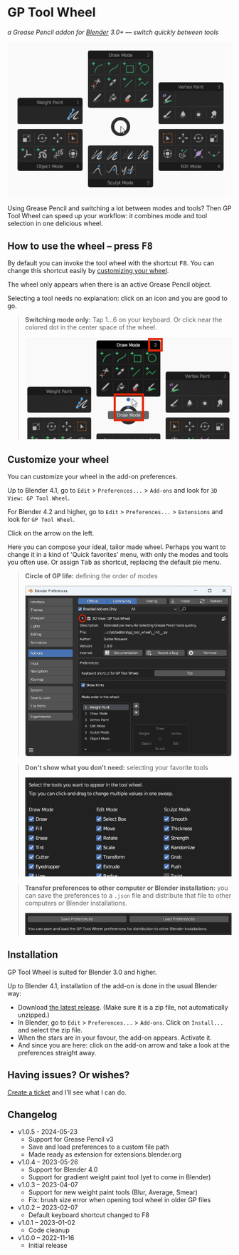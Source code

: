 # GP Tool Wheel
*a Grease Pencil addon for [Blender](https://www.blender.org/) 3.0+ –– switch quickly between tools*

![GP Tool Wheel in action](docs/images/gp_tool_wheel_in_action.gif)

Using Grease Pencil and switching a lot between modes and tools? Then GP Tool Wheel can speed up your workflow: it combines mode and tool selection in one delicious wheel.


## How to use the wheel – press <kbd>F8</kbd>
By default you can invoke the tool wheel with the shortcut <kbd>F8</kbd>. You can change this shortcut easily by [customizing your wheel](#customize-your-wheel).

The wheel only appears when there is an active Grease Pencil object.

Selecting a tool needs no explanation: click on an icon and you are good to go.

> **Switching mode only:** Tap 1...6 on your keyboard. Or click near the colored dot in the center space of the wheel.
> 
> ![Selecting mode only](docs/images/gp_tool_wheel_selecting_mode.png)


## Customize your wheel
You can customize your wheel in the add-on preferences.

Up to Blender 4.1, go to `Edit` > `Preferences...` > `Add-ons` and look for `3D View: GP Tool Wheel`.

For Blender 4.2 and higher, go to `Edit` > `Preferences...` > `Extensions` and look for `GP Tool Wheel`. 

Click on the arrow on the left.

Here you can compose your ideal, tailor made wheel. Perhaps you want to change it in a kind of 'Quick favorites' menu, with only the modes and tools you often use. Or assign <kbd>Tab</kbd> as shortcut, replacing the default pie menu.


> **Circle of GP life:** defining the order of modes
>
> ![GP Tool Wheel Preferences](docs/images/gp_tool_wheel_preferences_1.png)

> **Don't show what you don't need:** selecting your favorite tools
> 
> ![GP Tool Wheel Preferences select you tools](docs/images/gp_tool_wheel_preferences_2.png)

> **Transfer preferences to other computer or Blender installation:**
> you can save the preferences to a `.json` file and distribute that file to other computers or Blender installations.
> 
> ![Save and load preferences to/from definition file](docs/images/gp_tool_wheel_preferences_3.png)


## Installation
GP Tool Wheel is suited for Blender 3.0 and higher.

Up to Blender 4.1, installation of the add-on is done in the usual Blender way:
- Download [the latest release](https://github.com/SietseB/GP-Tool-Wheel/releases). (Make sure it is a zip file, not automatically unzipped.)
- In Blender, go to `Edit` > `Preferences...` > `Add-ons`. Click on `Install...` and select the zip file.
- When the stars are in your favour, the add-on appears. Activate it.
- And since you are here: click on the add-on arrow and take a look at the preferences straight away.


## Having issues? Or wishes?
[Create a ticket](https://github.com/SietseB/GP-Tool-Wheel/issues) and I'll see what I can do.


## Changelog
- v1.0.5 - 2024-05-23
  - Support for Grease Pencil v3
  - Save and load preferences to a custom file path
  - Made ready as extension for extensions.blender.org
- v1.0.4 – 2023-05-26
  - Support for Blender 4.0
  - Support for gradient weight paint tool (yet to come in Blender)
- v1.0.3 – 2023-04-07
  - Support for new weight paint tools (Blur, Average, Smear)
  - Fix: brush size error when opening tool wheel in older GP files
- v1.0.2 – 2023-02-07
  - Default keyboard shortcut changed to F8
- v1.0.1 – 2023-01-02
  - Code cleanup
- v1.0.0 – 2022-11-16
  - Initial release

